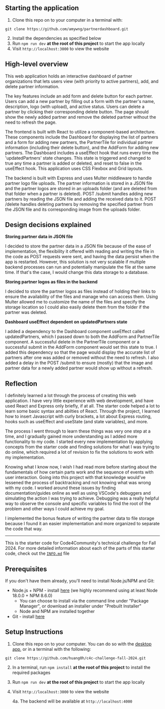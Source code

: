 ## Starting the application

1. Clone this repo on to your computer in a terminal with:
```
git clone https://github.com/amywng/partnerdashboard.git 
```
2. Install the dependencies as specified below
3. Run `npm run dev` **at the root of this project** to start the app locally
4. Visit `http://localhost:3000` to view the website

## High-level overview
This web application holds an interactive dashboard of partner organizations that lets users view (with priority to active partners), add, and delete partner information. 

The key features include an add form and delete button for each partner. Users can add a new partner by filling out a form with the partner's name, description, logo (with upload), and active status. Users can delete a partner by clicking their corresponding delete button. The page should show the newly added partner and remove the deleted partner without the need to refresh the page. 

The frontend is built with React to utilize a component-based architecture. These components include the Dashboard for displaying the list of partners and a form for adding new partners, the PartnerTile for individual partner information (including their delete button), and the AddForm for adding new partners. The Dashboard includes a useEffect hook that runs every time the 'updatedPartners' state changes. This state is triggered and changed to true any time a partner is added or deleted, and reset to false in the useEffect hook. This application uses CSS Flexbox and Grid layouts.

The backend is built with Express and uses Multer middleware to handle partner logo file uploads. The partner information is stored in a JSON file and the partner logos are stored in an uploads folder (and are deleted from that folder when a partner is deleted). POST /submit handles adding new partners by reading the JSON file and adding the received data to it. POST /delete handles deleting partners by removing the specified partner from the JSON file and its corresponding image from the uploads folder.

## Design decisions explained
**Storing partner data in JSON file**

I decided to store the partner data in a JSON file because of the ease of implementation, the flexibility it offered with reading and writing the file in the code as POST requests were sent, and having the data persist when the app is restarted. However, this solution is not very scalable if multiple backend processes can run and potentially manipulate the file at the same time. If that's the case, I would change this data storage to a database.

**Storing partner logos as files in the backend**

I decided to store the partner logos as files instead of holding their links to ensure the availability of the files and manage who can access them. Using Multer allowed me to customize the name of the files and specify the storage location so I could also easily delete them from the folder if the partner was deleted.

**Dashboard useEffect dependent on updatedPartners state**

I added a dependency to the Dashboard component useEffect called updatedPartners, which I passed down to both the AddForm and PartnerTile component. A successful delete in the PartnerTile component or a successful submit in the AddForm component would set this state to true. I added this dependency so that the page would display the accurate list of partners after one was added or removed without the need to refresh. I also added a delay in the POST /submit to ensure (mostly) that the image and partner data for a newly added partner would show up without a refresh.

## Reflection
I definitely learned a lot through the process of creating this web application. I have very little experience with web development, and have used React and Express only briefly, if at all. The starter code helped a lot to learn some basic syntax and abilties of React. Through the project, I learned how to insert Javascript with curly brackets, a lot about Express routing, hooks such as useEffect and useState (and state variables), and more. 

The process I went through to learn these things was very one step at a time, and I gradually gained more understanding as I added more functionality to my code. I started every new implementation by applying concepts from the starter code and finding solutions for what I was trying to do online, which required a lot of revision to fix the solutions to work with my implementation. 

Knowing what I know now, I wish I had read more before starting about the fundamentals of how certain parts work and the sequence of events with user interaction. Going into this project with that knowledge would've lessened the process of backtracking and not knowing what was wrong with my code. I worked around these issues by finding documentation/guides online as well as using VSCode's debuggers and simulating the action I was trying to achieve. Debugging was a really helpful way to observe the console and specific variables to find the root of the problem and other ways I could achieve my goal. 

I implemented the bonus feature of writing the partner data to file storage because I found it an easier implementation and more organized to separate the code that way.

___________________________________________________________________________________________________________

This is the starter code for Code4Community's technical challenge for Fall 2024. 
For more detailed information about each of the parts of this starter code, check out the [`INFO.md`](INFO.md) file

## Prerequisites

If you don't have them already, you'll need to install Node.js/NPM and Git:
- Node.js + NPM - install [here](https://nodejs.org/en/download/package-manager) (we highly recommend using at least Node 18.0.0 + NPM 8.6.0)
   - You can choose to install via the command line under "Package Manager", or download an installer under "Prebuilt Installer"
   - Node and NPM are installed together
- Git - install [here](https://git-scm.com/downloads)

## Setup Instructions

1. Clone this repo on to your computer. You can do so with the [desktop app](https://desktop.github.com/), or in a terminal with the following:
```
git clone https://github.com/huang0h/c4c-challenge-fall-2024.git
```
2. In a terminal, run `npm install` **at the root of this project** to install the required packages
3. Run `npm run dev` **at the root of this project** to start the app locally
4. Visit `http://localhost:3000` to view the website
    
    4a. The backend will be available at `http://localhost:4000`